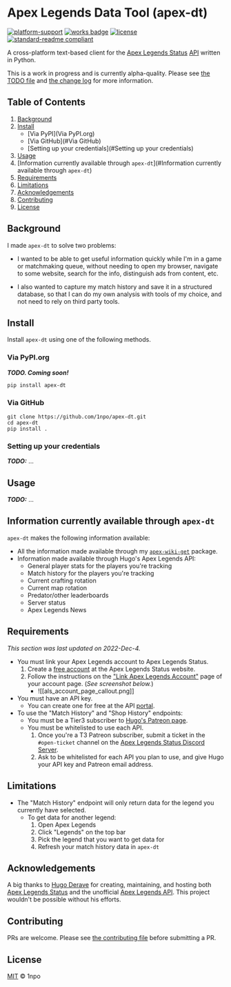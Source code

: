 # Apex Legends Data Tool (apex-dt)

[![platform-support](https://img.shields.io/badge/platform-windows%20%7C%20linux%20%7C%20osx-blue)](platform) [![works badge](https://cdn.jsdelivr.net/gh/nikku/works-on-my-machine@v0.2.0/badge.svg)](https://github.com/nikku/works-on-my-machine#alternatives) [![license](https://img.shields.io/github/license/1npo/apex-dt)](LICENSE) [![standard-readme compliant](https://img.shields.io/badge/readme%20style-standard-brightgreen.svg?style=flat-square)](https://github.com/RichardLitt/standard-readme) 

A cross-platform text-based client for the [Apex Legends Status](https://apexlegendsstatus.com) [API](https://apexlegendsapi.com/#introduction) written in Python.

This is a work in progress and is currently alpha-quality. Please see [the TODO file](TODO.md) and [the change log](CHANGELOG.md) for more information.

## Table of Contents

1. [Background](#Background)
2. [Install](#Install)
	- [Via PyPI](Via PyPI.org)
	- [Via GitHub](#Via GitHub)
	- [Setting up your credentials](#Setting up your credentials)
3. [Usage](#Usage)
4. [Information currently available through `apex-dt`](#Information currently available through `apex-dt`)
5. [Requirements](#requirements)
6. [Limitations](#Limitations)
7. [Acknowledgements](#Acknowledgements)
8. [Contributing](#Contributing)
9. [License](#License)

## Background

I made `apex-dt` to solve two problems:

- I wanted to be able to get useful information quickly while I'm in a game or matchmaking queue, without needing to open my browser, navigate to some website, search for the info, distinguish ads from content, etc.

- I also wanted to capture my match history and save it in a structured database, so that I can do my own analysis with tools of my choice, and not need to rely on third party tools.

## Install

Install `apex-dt` using one of the following methods.

### Via PyPI.org

***TODO. Coming soon!***

```
pip install apex-dt
```

### Via GitHub

```
git clone https://github.com/1npo/apex-dt.git
cd apex-dt
pip install .
```

### Setting up your credentials

***TODO:*** ... 

## Usage

***TODO:*** ...

## Information currently available through `apex-dt`

`apex-dt` makes the following information available:

- All the information made available through my [`apex-wiki-get`](http://github.com/1npo/apex-wiki-get) package.
- Information made available through Hugo's Apex Legends API:
	- General player stats for the players you're tracking
	- Match history for the players you're tracking
	- Current crafting rotation
	- Current map rotation
	- Predator/other leaderboards
	- Server status
	- Apex Legends News

## Requirements

*This section was last updated on 2022-Dec-4.*

- You must link your Apex Legends account to Apex Legends Status.
	1. Create a [free account](https://apexlegendsstatus.com/register) at the Apex Legends Status website.
	2. Follow the instructions on the ["Link Apex Legends Account"](https://apexlegendsstatus.com/account/claim) page of your account page. (*See screenshot below.*)
		- ![[als_account_page_callout.png]]
- You must have an API key.
	- You can create one for free at the API [portal](https://portal.apexlegendsapi.com/).
- To use the "Match History" and "Shop History" endpoints:
	- You must be a Tier3 subscriber to [Hugo's Patreon page](https://www.patreon.com/hugodev/posts).
	- You must be whitelisted to use each API.
		1. Once you're a T3 Patreon subscriber, submit a ticket in the `#open-ticket` channel on the [Apex Legends Status Discord Server](https://discord.gg/zsm52M7).
		2. Ask to be whitelisted for each API you plan to use, and give Hugo your API key and Patreon email address.

## Limitations

- The "Match History" endpoint will only return data for the legend you currently have selected.
	- To get data for another legend:
		1. Open Apex Legends
		2. Click "Legends" on the top bar
		3. Pick the legend that you want to get data for
		4. Refresh your match history data in `apex-dt`

## Acknowledgements

A big thanks to [Hugo Derave](https://github.com/HugoDerave) for creating, maintaining, and hosting both [Apex Legends Status](https://apexlegendsstatus.com/) and the unofficial [Apex Legends API](https://apexlegendsapi.com/#introduction). This project wouldn't be possible without his efforts.

## Contributing

PRs are welcome. Please see [the contributing file](CONTRIBUTING.md) before submitting a PR.

## License

[MIT](LICENSE) © 1npo
